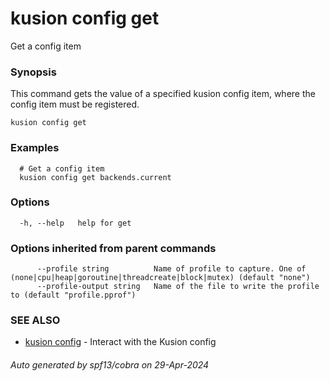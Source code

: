 # kusion config get

Get a config item

### Synopsis

This command gets the value of a specified kusion config item, where the config item must be registered.

```
kusion config get
```

### Examples

```
  # Get a config item
  kusion config get backends.current
```

### Options

```
  -h, --help   help for get
```

### Options inherited from parent commands

```
      --profile string          Name of profile to capture. One of (none|cpu|heap|goroutine|threadcreate|block|mutex) (default "none")
      --profile-output string   Name of the file to write the profile to (default "profile.pprof")
```

### SEE ALSO

* [kusion config](kusion-config.md)	 - Interact with the Kusion config

###### Auto generated by spf13/cobra on 29-Apr-2024
